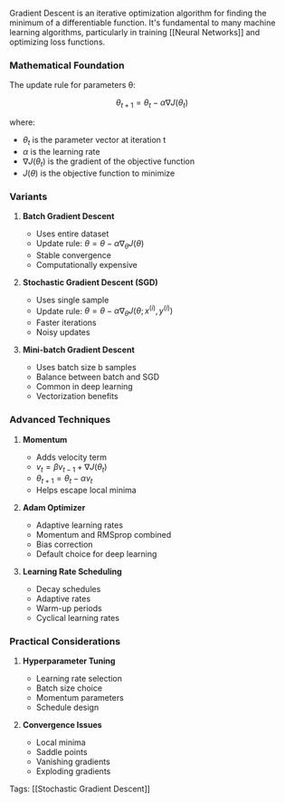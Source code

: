 Gradient Descent is an iterative optimization algorithm for finding the minimum of a differentiable function. It's fundamental to many machine learning algorithms, particularly in training [[Neural Networks]] and optimizing loss functions.

### Mathematical Foundation

The update rule for parameters θ:

$$\theta_{t+1} = \theta_t - \alpha \nabla J(\theta_t)$$

where:
- $\theta_t$ is the parameter vector at iteration t
- $\alpha$ is the learning rate
- $\nabla J(\theta_t)$ is the gradient of the objective function
- $J(\theta)$ is the objective function to minimize

### Variants

1. **Batch Gradient Descent**
   - Uses entire dataset
   - Update rule: $\theta = \theta - \alpha \nabla_\theta J(\theta)$
   - Stable convergence
   - Computationally expensive

2. **Stochastic Gradient Descent (SGD)**
   - Uses single sample
   - Update rule: $\theta = \theta - \alpha \nabla_\theta J(\theta; x^{(i)}, y^{(i)})$
   - Faster iterations
   - Noisy updates

3. **Mini-batch Gradient Descent**
   - Uses batch size b samples
   - Balance between batch and SGD
   - Common in deep learning
   - Vectorization benefits

### Advanced Techniques

1. **Momentum**
   - Adds velocity term
   - $v_t = \beta v_{t-1} + \nabla J(\theta_t)$
   - $\theta_{t+1} = \theta_t - \alpha v_t$
   - Helps escape local minima

2. **Adam Optimizer**
   - Adaptive learning rates
   - Momentum and RMSprop combined
   - Bias correction
   - Default choice for deep learning

3. **Learning Rate Scheduling**
   - Decay schedules
   - Adaptive rates
   - Warm-up periods
   - Cyclical learning rates

### Practical Considerations

1. **Hyperparameter Tuning**
   - Learning rate selection
   - Batch size choice
   - Momentum parameters
   - Schedule design

2. **Convergence Issues**
   - Local minima
   - Saddle points
   - Vanishing gradients
   - Exploding gradients

Tags:
[[Stochastic Gradient Descent]]
